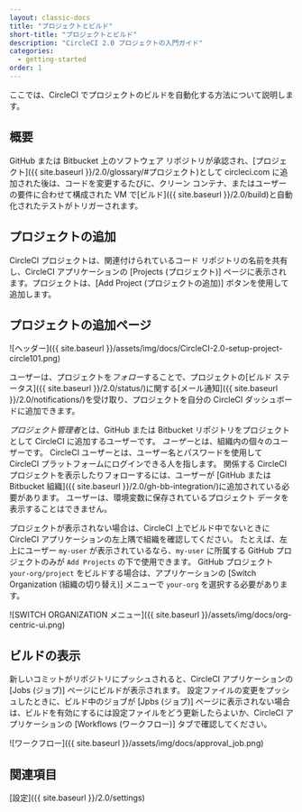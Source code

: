 ```yaml
---
layout: classic-docs
title: "プロジェクトとビルド"
short-title: "プロジェクトとビルド"
description: "CircleCI 2.0 プロジェクトの入門ガイド"
categories:
  - getting-started
order: 1
---
```


ここでは、CircleCI でプロジェクトのビルドを自動化する方法について説明します。

## 概要

GitHub または Bitbucket 上のソフトウェア リポジトリが承認され、[プロジェクト]({{ site.baseurl }}/2.0/glossary/#プロジェクト)として circleci.com に追加された後は、コードを変更するたびに、クリーン コンテナ、またはユーザーの要件に合わせて構成された VM で[ビルド]({{ site.baseurl }}/2.0/build)と自動化されたテストがトリガーされます。

## プロジェクトの追加

CircleCI プロジェクトは、関連付けられているコード リポジトリの名前を共有し、CircleCI アプリケーションの [Projects (プロジェクト)] ページに表示されます。プロジェクトは、[Add Project (プロジェクトの追加)] ボタンを使用して追加します。

## プロジェクトの追加ページ

![ヘッダー]({{ site.baseurl }}/assets/img/docs/CircleCI-2.0-setup-project-circle101.png)

ユーザーは、プロジェクトを*フォロー*することで、プロジェクトの[ビルド ステータス]({{ site.baseurl }}/2.0/status/)に関する[メール通知]({{ site.baseurl }}/2.0/notifications/)を受け取り、プロジェクトを自分の CircleCI ダッシュボードに追加できます。

*プロジェクト管理者*とは、GitHub または Bitbucket リポジトリをプロジェクトとして CircleCI に追加するユーザーです。 *ユーザー*とは、組織内の個々のユーザーです。 CircleCI ユーザーとは、ユーザー名とパスワードを使用して CircleCI プラットフォームにログインできる人を指します。 関係する CircleCI プロジェクトを表示したりフォローするには、ユーザーが [GitHub または Bitbucket 組織]({{ site.baseurl }}/2.0/gh-bb-integration/)に追加されている必要があります。 ユーザーは、環境変数に保存されているプロジェクト データを表示することはできません。

プロジェクトが表示されない場合は、CircleCI 上でビルド中でないときに CircleCI アプリケーションの左上隅で組織を確認してください。 たとえば、左上にユーザー `my-user` が表示されているなら、`my-user` に所属する GitHub プロジェクトのみが `Add Projects` の下で使用できます。 GitHub プロジェクト `your-org/project` をビルドする場合は、アプリケーションの [Switch Organization (組織の切り替え)] メニューで `your-org` を選択する必要があります。

![SWITCH ORGANIZATION メニュー]({{ site.baseurl }}/assets/img/docs/org-centric-ui.png)

## ビルドの表示

新しいコミットがリポジトリにプッシュされると、CircleCI アプリケーションの [Jobs (ジョブ)] ページにビルドが表示されます。 設定ファイルの変更をプッシュしたときに、ビルド中のジョブが [Jpbs (ジョブ)] ページに表示されない場合は、ビルドを有効にするには設定ファイルをどう更新したらよいか、CircleCI アプリケーションの [Workflows (ワークフロー)] タブで確認してください。

![ワークフロー]({{ site.baseurl }}/assets/img/docs/approval_job.png)

## 関連項目

[設定]({{ site.baseurl }}/2.0/settings)